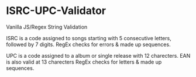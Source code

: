 # ISRC-UPC-Validator
Vanilla JS/Regex String Validation

ISRC is a code assigned to songs starting with 5 consecutive letters, followed by 7 digits. 
RegEx checks for errors & made up sequences.

UPC is a code assigned to a album or single release with 12 charecters. EAN is also valid at 13 charecters
RegEx checks for letters & made up sequences.
